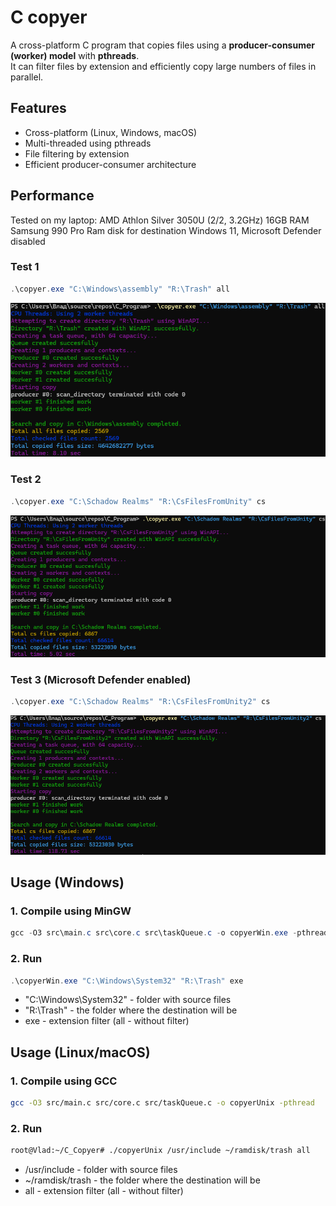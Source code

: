 # C copyer
A cross-platform C program that copies files using a **producer-consumer (worker) model** with **pthreads**.  
It can filter files by extension and efficiently copy large numbers of files in parallel.

## Features
- Cross-platform (Linux, Windows, macOS)
- Multi-threaded using pthreads
- File filtering by extension
- Efficient producer-consumer architecture

## Performance
Tested on my laptop:
AMD Athlon Silver 3050U (2/2, 3.2GHz)
16GB RAM
Samsung 990 Pro
Ram disk for destination
Windows 11, Microsoft Defender disabled

### Test 1
```powershell
.\copyer.exe "C:\Windows\assembly" "R:\Trash" all
```
![Output](img/Test1.png)

### Test 2
```powershell
.\copyer.exe "C:\Schadow Realms" "R:\CsFilesFromUnity" cs
```
![Output](img/Test2.png)

### Test 3 (Microsoft Defender enabled)
```powershell
.\copyer.exe "C:\Schadow Realms" "R:\CsFilesFromUnity2" cs
```
![Output](img/Test3.png)

## Usage (Windows)

### 1. Compile using MinGW
```powershell
gcc -O3 src\main.c src\core.c src\taskQueue.c -o copyerWin.exe -pthread
```

### 2. Run
```powershell
.\copyerWin.exe "C:\Windows\System32" "R:\Trash" exe
```
- "C:\Windows\System32" - folder with source files
- "R:\Trash" - the folder where the destination will be
- exe - extension filter (all - without filter)


## Usage (Linux/macOS)

### 1. Compile using GCC
```bash
gcc -O3 src/main.c src/core.c src/taskQueue.c -o copyerUnix -pthread
```

### 2. Run
```bash
root@Vlad:~/C_Copyer# ./copyerUnix /usr/include ~/ramdisk/trash all
```
- /usr/include - folder with source files
- ~/ramdisk/trash - the folder where the destination will be
- all - extension filter (all - without filter)